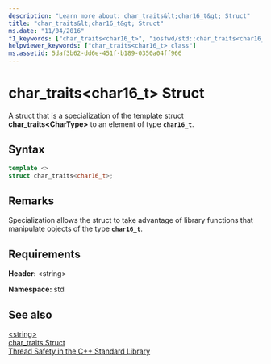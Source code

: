 ```yaml
---
description: "Learn more about: char_traits&lt;char16_t&gt; Struct"
title: "char_traits&lt;char16_t&gt; Struct"
ms.date: "11/04/2016"
f1_keywords: ["char_traits<char16_t>", "iosfwd/std::char_traits<char16_t>"]
helpviewer_keywords: ["char_traits<char16_t> class"]
ms.assetid: 5daf3b62-dd6e-451f-b189-0350a04ff966
---
```

# char_traits&lt;char16_t&gt; Struct

A struct that is a specialization of the template struct **char_traits\<CharType>** to an element of type **`char16_t`**.

## Syntax

```cpp
template <>
struct char_traits<char16_t>;
```

## Remarks

Specialization allows the struct to take advantage of library functions that manipulate objects of the type **`char16_t`**.

## Requirements

**Header:** \<string>

**Namespace:** std

## See also

[\<string>](../standard-library/string.md)\
[char_traits Struct](../standard-library/char-traits-struct.md)\
[Thread Safety in the C++ Standard Library](../standard-library/thread-safety-in-the-cpp-standard-library.md)
